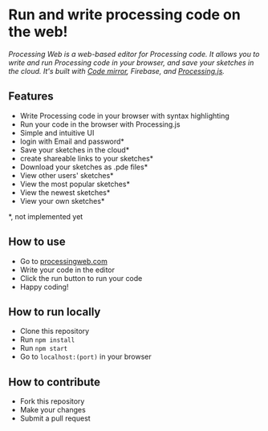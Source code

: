 # Run and write processing code on the web!
_Processing Web is a web-based editor for Processing code. It allows you to write and run Processing code in your browser, and save your sketches in the cloud. It's built with [Code mirror](https://codemirror.net/), Firebase, and [Processing.js](http://processingjs.org/)._

## Features
- Write Processing code in your browser with syntax highlighting
- Run your code in the browser with Processing.js
- Simple and intuitive UI
- login with Email and password*
- Save your sketches in the cloud*
- create shareable links to your sketches*
- Download your sketches as .pde files*
- View other users' sketches*
- View the most popular sketches*
- View the newest sketches*
- View your own sketches*

*, not implemented yet

## How to use
- Go to [processingweb.com](https://processingweb.com)
- Write your code in the editor
- Click the run button to run your code
- Happy coding!

## How to run locally
- Clone this repository
- Run `npm install`
- Run `npm start`
- Go to `localhost:(port)` in your browser

## How to contribute
- Fork this repository
- Make your changes
- Submit a pull request

